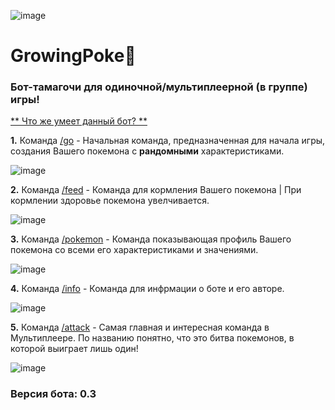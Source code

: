 ![image](https://github.com/user-attachments/assets/a4be0ccc-cb1e-4503-81fb-3b0d51458a67)


#                                                   GrowingPoke🦊

### Бот-тамагочи для одиночной/мультиплеерной (в группе) игры!


<ins>** Что же умеет данный бот? **</ins>


**1.** Команда <ins>/go</ins> - Начальная команда, предназначенная для начала игры, создания Вашего покемона с **рандомными** характеристиками.

![image](https://github.com/user-attachments/assets/5863d8e2-074a-458c-b7b1-211085ba0701)


**2.** Команда <ins>/feed</ins> - Команда для кормления Вашего покемона | При кормлении здоровье покемона увелчивается.

![image](https://github.com/user-attachments/assets/667789d0-3b1c-44ef-9fd5-bf882c9c45e8)


**3.** Команда <ins>/pokemon</ins> - Команда показывающая профиль Вашего покемона со всеми его характеристиками и значениями.

![image](https://github.com/user-attachments/assets/c7181055-963f-44a1-b28e-e75bc7e7461c)


**4.** Команда <ins>/info</ins> - Команда для инфрмации о боте и его авторе.

![image](https://github.com/user-attachments/assets/413aebf8-43dc-4f80-9566-43107e7c4bf8)


**5.** Команда <ins>/attack</ins> - Самая главная и интересная команда в Мультиплеере. По названию понятно, что это битва покемонов, в которой выиграет лишь один!

![image](https://github.com/user-attachments/assets/7948747f-16d3-4b8c-8059-60d391412277)

### Версия бота: 0.3
 
